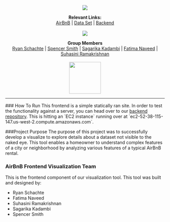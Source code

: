 <p align="center">
  <img src ="http://i.imgur.com/7dLa81i.png" />
  <br/>
  <center>
  <b>Relevant Links:</b><br>
  <a href="https://www.airbnb.com/">AirBnB</a> |
  <a href="http://insideairbnb.com/">Data Set</a> |
  <a href="https://github.com/Schachte/dataviz-backend">Backend</a>
  <br><br>
  <img src ="https://img.shields.io/badge/578-Arizona%20State-orange.svg" />
  </center>
</p>

<p align="center">
  <b>Group Members</b><br>
  <a href="#">Ryan Schachte</a> |
  <a href="#">Spencer Smith</a> |
  <a href="#">Sagarika Kadambi</a> |
  <a href="#">Fatima Naveed</a> |
  <a href="#">Suhasini Ramakrishnan</a>
  <br><br>
  <img src="https://media.licdn.com/media/AAEAAQAAAAAAAATRAAAAJDk3OGI1NWRmLWRlYjktNDU0Ni1iMTM4LTQyOWM4ZWY1YmViNA.png" height="100">
</p>


<hr/>
### How To Run
This frontend is a simple statically ran site. In order to test the functionality against a server, you can head over to our <a href="https://github.com/Schachte/dataviz-backend">backend repository</a>. This is hitting an `EC2 instance` running over at `ec2-52-38-115-147.us-west-2.compute.amazonaws.com`.

###Project Purpose
The purpose of this project was to successfully develop a visualize to explore details about a dataset not visible to the naked eye. This tool enables a homeowner to understand complex features of a city or neighborhood by analyzing various features of a typical AirBnB rental.

### AirBnB Frontend Visualization Team
This is the frontend component of our visualization tool. This tool was built and designed by:
- Ryan Schachte
- Fatima Naveed
- Suhasini Ramakrishnan
- Sagarika Kadambi
- Spencer Smith
